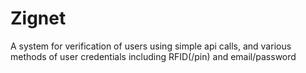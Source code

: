 Zignet
======

A system for verification of users using simple api calls, and various methods of user credentials including RFID(/pin) and email/password
